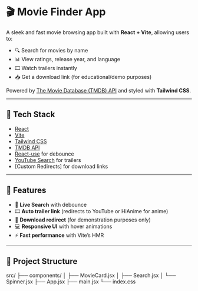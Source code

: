 # 🎬 Movie Finder App

A sleek and fast movie browsing app built with **React + Vite**, allowing users to:

- 🔍 Search for movies by name
- 📊 View ratings, release year, and language
- 🎞 Watch trailers instantly
- 📥 Get a download link (for educational/demo purposes)

Powered by [The Movie Database (TMDB) API](https://developer.themoviedb.org/docs) and styled with **Tailwind CSS**.

---

## 🚀 Tech Stack

- [React](https://reactjs.org/)
- [Vite](https://vitejs.dev/)
- [Tailwind CSS](https://tailwindcss.com/)
- [TMDB API](https://developer.themoviedb.org/)
- [React-use](https://github.com/streamich/react-use) for debounce
- [YouTube Search](https://www.youtube.com/) for trailers
- [Custom Redirects] for download links

---

## 🔧 Features

- 🔎 **Live Search** with debounce
- 🎞 **Auto trailer link** (redirects to YouTube or HiAnime for anime)
- 💾 **Download redirect** (for demonstration purposes only)
- 💻 **Responsive UI** with hover animations
- ⚡️ **Fast performance** with Vite’s HMR

---

## 📁 Project Structure

src/
├── components/
│ ├── MovieCard.jsx
│ ├── Search.jsx
│ └── Spinner.jsx
├── App.jsx
├── main.jsx
└── index.css